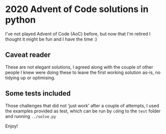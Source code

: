 # 2020 Advent of Code solutions in python

I've not played Advent of Code (AoC) before, but now that I'm retired I thought it might be fun and I have the time :)

## Caveat reader

These are not elegant solutions, I agreed along with the couple of other people I knew were doing these to leave the first working solution as-is,
no tidying up or optimising.

## Some tests included

Those challenges that did not 'just work' after a couple of attempts, I used the examples provided as test, which can be run by `cd`ing to the
`test` folder and running `../solve.py`

Enjoy!
